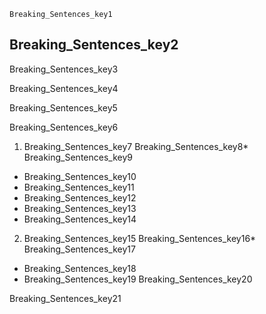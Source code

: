 ```ngMeta
Breaking_Sentences_key1
```
## Breaking_Sentences_key2
Breaking_Sentences_key3

Breaking_Sentences_key4

Breaking_Sentences_key5

Breaking_Sentences_key6

1. Breaking_Sentences_key7
Breaking_Sentences_key8* Breaking_Sentences_key9
* Breaking_Sentences_key10
* Breaking_Sentences_key11
* Breaking_Sentences_key12
* Breaking_Sentences_key13
* Breaking_Sentences_key14
2. Breaking_Sentences_key15
Breaking_Sentences_key16* Breaking_Sentences_key17
* Breaking_Sentences_key18
* Breaking_Sentences_key19
Breaking_Sentences_key20

Breaking_Sentences_key21

